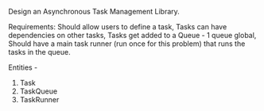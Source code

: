 Design an Asynchronous Task Management Library.

Requirements:
Should allow users to define a task,
Tasks can have dependencies on other tasks,
Tasks get added to a Queue - 1 queue global,
Should have a main task runner (run once for this problem) that runs the tasks in the queue.

Entities - 
1. Task
2. TaskQueue
3. TaskRunner

